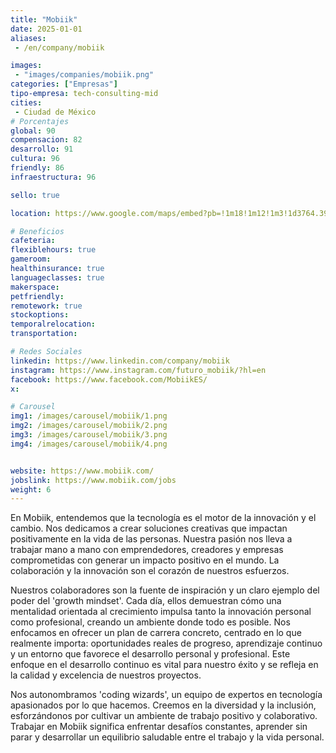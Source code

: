 ```yaml
---
title: "Mobiik"
date: 2025-01-01
aliases:
 - /en/company/mobiik

images: 
 - "images/companies/mobiik.png"
categories: ["Empresas"]
tipo-empresa: tech-consulting-mid
cities: 
 - Ciudad de México
# Porcentajes  
global: 90
compensacion: 82
desarrollo: 91
cultura: 96
friendly: 86
infraestructura: 96 

sello: true

location: https://www.google.com/maps/embed?pb=!1m18!1m12!1m3!1d3764.395909898189!2d-99.18317222501534!3d19.352002581910234!2m3!1f0!2f0!3f0!3m2!1i1024!2i768!4f13.1!3m3!1m2!1s0x85d1ff9b3a36d923%3A0x2660d46ddf2f9b24!2sMobiik!5e0!3m2!1ses-419!2smx!4v1738019532673!5m2!1ses-419!2smx

# Beneficios
cafeteria: 
flexiblehours: true
gameroom: 
healthinsurance: true
languageclasses: true
makerspace: 
petfriendly: 
remotework: true
stockoptions: 
temporalrelocation: 
transportation: 

# Redes Sociales
linkedin: https://www.linkedin.com/company/mobiik
instagram: https://www.instagram.com/futuro_mobiik/?hl=en
facebook: https://www.facebook.com/MobiikES/
x: 

# Carousel
img1: /images/carousel/mobiik/1.png
img2: /images/carousel/mobiik/2.png
img3: /images/carousel/mobiik/3.png
img4: /images/carousel/mobiik/4.png


website: https://www.mobiik.com/
jobslink: https://www.mobiik.com/jobs
weight: 6
---
```


En Mobiik, entendemos que la tecnología es el motor de la innovación y el cambio. Nos dedicamos a crear soluciones creativas que impactan positivamente en la vida de las personas. Nuestra pasión nos lleva a trabajar mano a mano con emprendedores, creadores y empresas comprometidas con generar un impacto positivo en el mundo. La colaboración y la innovación son el corazón de nuestros esfuerzos.

Nuestros colaboradores son la fuente de inspiración y un claro ejemplo del poder del 'growth mindset'. Cada día, ellos demuestran cómo una mentalidad orientada al crecimiento impulsa tanto la innovación personal como profesional, creando un ambiente donde todo es posible. Nos enfocamos en ofrecer un plan de carrera concreto, centrado en lo que realmente importa: oportunidades reales de progreso, aprendizaje continuo y un entorno que favorece el desarrollo personal y profesional. Este enfoque en el desarrollo continuo es vital para nuestro éxito y se refleja en la calidad y excelencia de nuestros proyectos.

Nos autonombramos 'coding wizards', un equipo de expertos en tecnología apasionados por lo que hacemos. Creemos en la diversidad y la inclusión, esforzándonos por cultivar un ambiente de trabajo positivo y colaborativo. Trabajar en Mobiik significa enfrentar desafíos constantes, aprender sin parar y desarrollar un equilibrio saludable entre el trabajo y la vida personal.